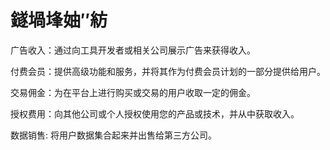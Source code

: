 # 鐩堝埄妯″紡

广告收入：通过向工具开发者或相关公司展示广告来获得收入。

付费会员：提供高级功能和服务，并将其作为付费会员计划的一部分提供给用户。

交易佣金：为在平台上进行购买或交易的用户收取一定的佣金。

授权费用：向其他公司或个人授权使用您的产品或技术，并从中获取收入。

数据销售: 将用户数据集合起来并出售给第三方公司。
